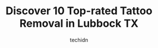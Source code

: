 ---
layout: ampstory
image: https://i0.wp.com/www.depkes.org/wp-content/uploads/2023/06/tattoo-removal-0-in-lubbock-tx-1685863756.jpeg?resize=640,853
author: techidn
featured: false
description: Discover the impressive array of Tattoo Removal options in Lubbock TX, where you can find 10 of the largest Tattoo Removal establishments in the area. From renowned classics to hidden gems, 
title: Discover 10 Top-rated Tattoo Removal in Lubbock TX
cover:
   title: Discover 10 Top-rated Tattoo Removal in Lubbock TX
   subtitle: Rickpate
   background: https://www.depkes.org/wp-content/uploads/2023/06/tattoo-removal-0-in-lubbock-tx-1685863756.jpeg

pages: 
 - layout: thirds
   top: <h1>#1 Ghostriders Tattoo & Body Piercing Studio</h1>
   bottom: "<p>My best friend and I went earlier today to get snake bites piercings. Patty was amazing! She was super sweet, she worked quickly, and since she was explaining the afterca</p>"
   background: https://www.depkes.org/wp-content/uploads/2023/06/tattoo-removal-1-in-lubbock-tx-1685863757.jpeg
   backgroundblur: true
 - layout: thirds
   top: <h1>#2 American Laser Med Spa - Lubbock</h1>
   bottom: "<p>I got laser hair removal from here. Amanda is my favorite, and always does an amazing job! Ill go back for more and request her.</p>"
   background: https://www.depkes.org/wp-content/uploads/2023/06/tattoo-removal-2-in-lubbock-tx-1685863757.jpeg
   cta:
      link: https://www.depkes.org/blog/discover-10-top-rated-tattoo-removal-in-lubbock-tx/
      text: Discover 10 Top-rated Tattoo Removal in Lubbock TX
 - layout: thirds
   top: <h1>#3 Black Door Studio</h1>
   bottom: "<p>1413 34th St, Lubbock, TX 79411, United States</p>"
   background: https://www.depkes.org/wp-content/uploads/2023/06/tattoo-removal-3-in-lubbock-tx-1685863759.jpeg
   cta:
      link: https://www.depkes.org/blog/discover-10-top-rated-tattoo-removal-in-lubbock-tx/
      text: Discover 10 Top-rated Tattoo Removal in Lubbock TX
 - layout: thirds
   top: <h1>#4 Inkfluence</h1>
   bottom: "<p>1408 Avenue Q, Lubbock, TX 79401, United States</p>"
   background: https://images.unsplash.com/photo-1515405295579-ba7b45403062?ixlib=rb-4.0.3&ixid=MnwxMjA3fDB8MHxwaG90by1wYWdlfHx8fGVufDB8fHx8&auto=format&fit=crop&w=640&h=853&q=80
   cta:
      link: https://www.depkes.org/blog/discover-10-top-rated-tattoo-removal-in-lubbock-tx/
      text: Discover 10 Top-rated Tattoo Removal in Lubbock TX
 - layout: thirds
   top: <h1>#5 Palomos Custom Tattoos & Piercings</h1>
   bottom: "<p>2102 Clovis Rd, Lubbock, TX 79415, United States</p>"
   background: https://images.unsplash.com/photo-1496096265110-f83ad7f96608?ixlib=rb-4.0.3&ixid=MnwxMjA3fDB8MHxwaG90by1wYWdlfHx8fGVufDB8fHx8&auto=format&fit=crop&w=640&h=853&q=80
   cta:
      link: https://www.depkes.org/blog/discover-10-top-rated-tattoo-removal-in-lubbock-tx/
      text: Discover 10 Top-rated Tattoo Removal in Lubbock TX
 - layout: thirds
   top: <h1>#6 Death & Taxes Tattoo & Body</h1>
   bottom: "<p>1943 19th St, Lubbock, TX 79401, United States</p>"
   background: https://images.unsplash.com/photo-1580610447943-1bfbef5efe07?ixlib=rb-4.0.3&ixid=MnwxMjA3fDB8MHxwaG90by1wYWdlfHx8fGVufDB8fHx8&auto=format&fit=crop&w=640&h=853&q=80
   cta:
      link: https://www.depkes.org/blog/discover-10-top-rated-tattoo-removal-in-lubbock-tx/
      text: Discover 10 Top-rated Tattoo Removal in Lubbock TX
 - layout: thirds
   top: <h1>#7 Milan Laser Hair Removal</h1>
   bottom: "<p>4414 82nd St Ste 101, Lubbock, TX 79424, United States</p>"
   background: https://images.unsplash.com/photo-1618005182384-a83a8bd57fbe?ixlib=rb-4.0.3&ixid=MnwxMjA3fDB8MHxwaG90by1wYWdlfHx8fGVufDB8fHx8&auto=format&fit=crop&w=640&h=853&q=80
   cta:
      link: https://www.depkes.org/blog/discover-10-top-rated-tattoo-removal-in-lubbock-tx/
      text: Discover 10 Top-rated Tattoo Removal in Lubbock TX
 - layout: thirds
   middle: Continue reading...
   background: https://images.unsplash.com/photo-1614648718611-0635f29016cb?ixlib=rb-4.0.3&ixid=MnwxMjA3fDB8MHxwaG90by1wYWdlfHx8fGVufDB8fHx8&auto=format&fit=crop&w=640&h=853&q=80
   cta:
      link: https://www.depkes.org/blog/discover-10-top-rated-tattoo-removal-in-lubbock-tx/
      text: Discover 10 Top-rated Tattoo Removal in Lubbock TX
      
---